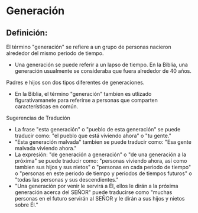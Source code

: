 # Generación

## Definición: 

El término "generación" se refiere a un grupo de personas nacieron alrededor del mismo periodo de tiempo.

* Una generación se puede referir a un lapso de tiempo. En la Biblia, una generación usualmente se consideraba que fuera alrededor de 40 años.

Padres e hijos son dos tipos diferentes de generaciones.

* En la Biblia, el término "generación" tambien es utlizado figurativamanete para referirse a personas que comparten características en común.

Sugerencias de Tradución

* La frase "esta generación" o "pueblo de esta generación" se puede traducir como: "el pueblo que está viviendo ahora" o "tu gente."
* "Esta generación malvada" tambien se puede traducir como: "Esa gente malvada viviendo ahora."
* La expresión: "de generación a generación" o "de una generación a la próxima" se puede traducir como: "personas viviendo ahora, así como tambien sus hijos y sus nietos" o "personas en cada periodo de tiempo" o "personas en este periodo de tiempo y periodos de tiempos futuros" o "todas las personas y sus descendientes."
* "Una generación por venir le servirá a Él, ellos le dirán a la próxima generación acerca del SEÑOR" puede traducirse como "muchas personas en el futuro servirán al SEÑOR y le dirán a sus hijos y nietos sobre Él."

